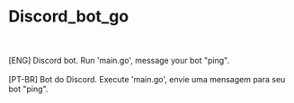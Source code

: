 # Discord_bot_go
<br>
<br>
[ENG] Discord bot. Run 'main.go', message your bot "ping".
<br>
<br>
[PT-BR] Bot do Discord. Execute 'main.go', envie uma mensagem para seu bot "ping".
